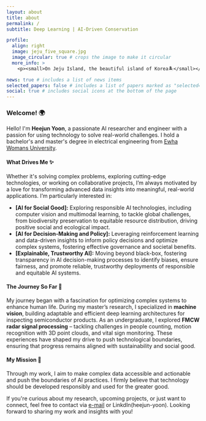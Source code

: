 ```yaml
---
layout: about
title: about
permalink: /
subtitle: Deep Learning | AI-Driven Conservation

profile:
  align: right
  image: jeju_five_square.jpg
  image_circular: true # crops the image to make it circular
  more_info: >
    <p><small>On Jeju Island, the beautiful island of Korea🏝️</small></p>

news: true # includes a list of news items
selected_papers: false # includes a list of papers marked as "selected={true}"
social: true # includes social icons at the bottom of the page
---
```


### Welcome! 🌍

Hello! I'm **Heejun Yoon**, a passionate AI researcher and engineer with a passion for using technology to solve real-world challenges. I hold a bachelor's and master's degree in electrical engineering from [Ewha Womans University](https://www.ewha.ac.kr/ewhaen/index.do).

#### What Drives Me ✨

Whether it's solving complex problems, exploring cutting-edge technologies, or working on collaborative projects, I’m always motivated by a love for transforming advanced data insights into meaningful, real-world applications. I’m particularly interested in:

- **[AI for Social Good]:** Exploring responsible AI technologies, including computer vision and multimodal learning, to tackle global challenges, from biodiversity preservation to equitable resource distribution, driving positive social and ecological impact.
- **[AI for Decision-Making and Policy]:** Leveraging reinforcement learning and data-driven insights to inform policy decisions and optimize complex systems, fostering effective governance and societal benefits.
- **[Explainable, Trustworthy AI]:** Moving beyond black-box, fostering transparency in AI decision-making processes to identify biases, ensure fairness, and promote reliable, trustworthy deployments of responsible and equitable AI systems.

#### The Journey So Far 🚀

My journey began with a fascination for optimizing complex systems to enhance human life. During my master’s research, I specialized in **machine vision**, building adaptable and efficient deep learning architectures for inspecting semiconductor products. As an undergraduate, I explored **FMCW radar signal processing** – tackling challenges in people counting, motion recognition with 3D point clouds, and vital sign monitoring. These experiences have shaped my drive to push technological boundaries, ensuring that progress remains aligned with sustainability and social good.

#### My Mission 🌱

Through my work, I aim to make complex data accessible and actionable and push the boundaries of AI practices. I firmly believe that technology should be developed responsibly and used for the greater good.

If you're curious about my research, upcoming projects, or just want to connect, feel free to contact via [e-mail](mailto:hjyoon9808@gmail.com) or LinkdIn(heejun-yoon).
Looking forward to sharing my work and insights with you!
